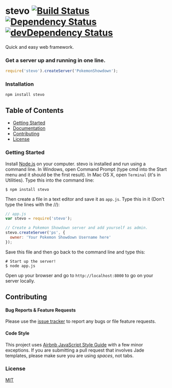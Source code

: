 # stevo [![Build Status](https://travis-ci.org/CreaturePhil/stevo.svg)](https://travis-ci.org/CreaturePhil/stevo) [![Dependency Status](https://david-dm.org/creaturephil/stevo.svg)](https://david-dm.org/creaturephil/stevo) [![devDependency Status](https://david-dm.org/creaturephil/stevo/dev-status.svg)](https://david-dm.org/creaturephil/stevo#info=devDependencies)

Quick and easy web framework.

### Get a server up and running in one line.
```js
require('stevo').createServer('PokemonShowdown');
```

### Installation
```
npm install stevo
```

## Table of Contents

  * [Getting Started](Getting-Started)
  * [Documentation](Documentation)
  * [Contributing](Contributing)
  * [License](License)

### Getting Started
Install [Node.js](http://nodejs.org/) on your computer.
stevo is installed and run using a command line.  In Windows, open Command Prompt (type cmd into the Start menu and it should be the first result). In Mac OS X, open `Terminal` (it's in Utilities). Type this into the command line:

```
$ npm install stevo
```

Then create a file in a text editor and save it as ```app.js```. Type this in it (Don't type the lines with the //):

```js
// app.js
var stevo = require('stevo');

// Create a Pokemon Showdown server and add yourself as admin.
stevo.createServer('ps', {
  owner: 'Your Pokemon Showdown Username here'
});
```

Save this file and then go back to the command line and type this:

```
# Start up the server!
$ node app.js
```

Open up your browser and go to ```http://localhost:8000``` to go on your server locally.

## Contributing

#### Bug Reports & Feature Requests
Please use the [issue tracker](https://github.com/creaturephil/usub/issues) to report any bugs or file feature requests.

#### Code Style
This project uses [Airbnb JavaScript Style Guide](https://github.com/airbnb/javascript) with a few minor exceptions. If you are submitting a pull request that involves Jade templates, please make sure you are using *spaces*, not tabs.

### License
[MIT](License)
